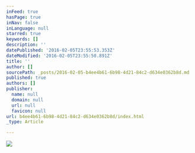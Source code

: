 ```yaml
---
inFeed: true
hasPage: true
inNav: false
inLanguage: null
starred: true
keywords: []
description: ''
datePublished: '2016-02-05T23:55:53.353Z'
dateModified: '2016-02-05T23:55:50.891Z'
title: ''
author: []
sourcePath: _posts/2016-02-05-b4ee4b61-6b98-4d21-84c2-d634e0362b8d.md
published: true
authors: []
publisher:
  name: null
  domain: null
  url: null
  favicon: null
url: b4ee4b61-6b98-4d21-84c2-d634e0362b8d/index.html
_type: Article

---
```

![](https://the-grid-user-content.s3-us-west-2.amazonaws.com/eb9031ba-059b-41e5-9427-41286c1b4ae8.png)